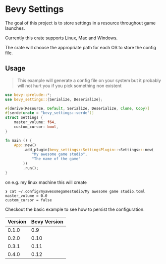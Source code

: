 # Bevy Settings

The goal of this project is to store settings in a resource throughout game launches.

Currently this crate supports Linux, Mac and Windows.

The crate will choose the appropriate path for each OS to store the config file.

## Usage

> This example will generate a config file on your system but it probably will 
> not hurt you if you pick something non existent

```rust
use bevy::prelude::*; 
use bevy_settings::{Serialize, Deserialize};

#[derive(Resource, Default, Serialize, Deserialize, Clone, Copy)]
#[serde(crate = "bevy_settings::serde")]
struct Settings {
    master_volume: f64,
    custom_cursor: bool,
}

fn main () {
    App::new()
        .add_plugin(bevy_settings::SettingsPlugin::<Settings>::new(
            "My awesome game studio",
            "The name of the game"
        ))
        .run();
}
```

on e.g. my linux machine this will create 

```
❯ cat ~/.config/myawesomegamestudio/My awesome game studio.toml 
master_volume = 0.0
custom_cursor = false
```

Checkout the basic example to see how to persist the configuration.

| Version | Bevy Version |
|---------|--------------|
| 0.1.0   | 0.9          |
| 0.2.0   | 0.10         |
| 0.3.1   | 0.11         |
| 0.4.0   | 0.12         |
